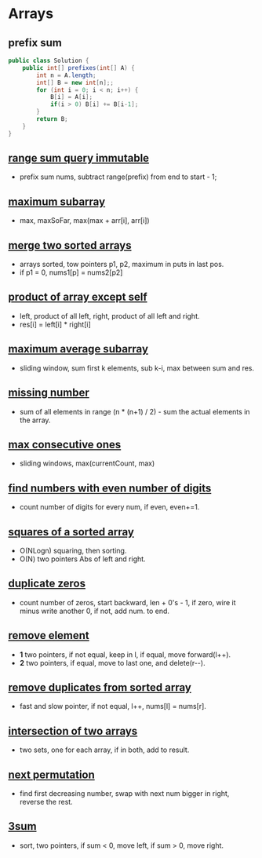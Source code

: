 # Arrays
## prefix sum  
```java 
public class Solution {
    public int[] prefixes(int[] A) {
        int n = A.length;
        int[] B = new int[n];;
        for (int i = 0; i < n; i++) {
            B[i] = A[i]; 
            if(i > 0) B[i] += B[i-1];
        }
        return B;
    }
}
```

## [range sum query immutable](https://leetcode.com/problems/range-sum-query-immutable/)  
- prefix sum nums, subtract range(prefix) from end to start - 1; 


## [maximum subarray](https://leetcode.com/problems/maximum-subarray/) 
- max, maxSoFar, max(max + arr[i], arr[i]) 

## [merge two sorted arrays](https://leetcode.com/problems/merge-sorted-array/) 
- arrays sorted, tow pointers p1, p2, maximum in puts in last pos.   
- if p1 = 0, nums1[p] = nums2[p2]

## [product of array except self](https://leetcode.com/problems/product-of-array-except-self/) 
- left, product of all left, right, product of all left and right. 
- res[i] = left[i] * right[i] 

## [maximum average subarray](https://leetcode.com/problems/maximum-average-subarray-i/) 
- sliding window, sum first k elements, sub k-i, max between sum and res. 

## [missing number](https://leetcode.com/problems/missing-number/) 
- sum of all elements in range (n * (n+1) / 2) - sum the actual elements in the array. 

## [max consecutive ones](https://leetcode.com/problems/max-consecutive-ones/) 
- sliding windows, max(currentCount, max)

## [find numbers with even number of digits](https://leetcode.com/problems/find-numbers-with-even-number-of-digits/)
- count number of digits for every num, if even, even+=1.

## [squares of a sorted array](https://leetcode.com/problems/squares-of-a-sorted-array/)
- O(NLogn) squaring, then sorting. 
- O(N) two pointers Abs of left and right.

## [duplicate zeros](https://leetcode.com/problems/duplicate-zeros/)
- count number of zeros, start backward, len + 0's - 1, if zero, wire it minus write another 0, if not, add num. to end.

## [remove element](https://leetcode.com/problems/remove-element/)
- **1** two pointers, if not equal, keep in l, if equal, move forward(l++).  
- **2** two pointers, if equal, move to last one, and delete(r--).

## [remove duplicates from sorted array](https://leetcode.com/problems/remove-duplicates-from-sorted-array/) 
- fast and slow pointer, if not equal, l++, nums[l] = nums[r]. 

## [intersection of two arrays](https://leetcode.com/problems/intersection-of-two-arrays/) 
- two sets, one for each array, if in both, add to result.

## [next permutation](https://leetcode.com/problems/next-permutation/) 
- find first decreasing number, swap with next num bigger in right, reverse the rest.  

## [3sum](https://leetcode.com/problems/3sum/)
- sort, two pointers, if sum < 0, move left, if sum > 0, move right.